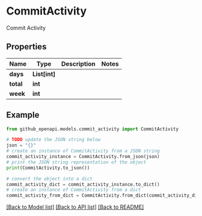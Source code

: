 # CommitActivity

Commit Activity

## Properties

Name | Type | Description | Notes
------------ | ------------- | ------------- | -------------
**days** | **List[int]** |  | 
**total** | **int** |  | 
**week** | **int** |  | 

## Example

```python
from github_openapi.models.commit_activity import CommitActivity

# TODO update the JSON string below
json = "{}"
# create an instance of CommitActivity from a JSON string
commit_activity_instance = CommitActivity.from_json(json)
# print the JSON string representation of the object
print(CommitActivity.to_json())

# convert the object into a dict
commit_activity_dict = commit_activity_instance.to_dict()
# create an instance of CommitActivity from a dict
commit_activity_from_dict = CommitActivity.from_dict(commit_activity_dict)
```
[[Back to Model list]](../README.md#documentation-for-models) [[Back to API list]](../README.md#documentation-for-api-endpoints) [[Back to README]](../README.md)


